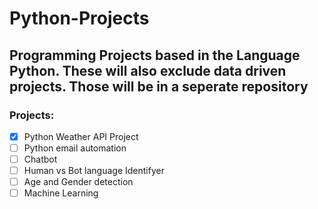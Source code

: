 # Python-Projects

## Programming Projects based in the Language Python. These will also exclude data driven projects. Those will be in a seperate repository

### Projects:
- [x] Python Weather API Project
- [ ] Python email automation
- [ ] Chatbot
- [ ] Human vs Bot language Identifyer
- [ ] Age and Gender detection
- [ ] Machine Learning
